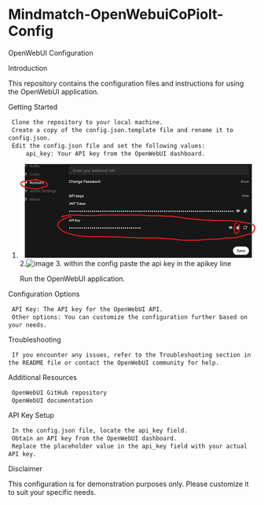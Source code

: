 # Mindmatch-OpenWebuiCoPiolt-Config
OpenWebUI Configuration 

Introduction 

This repository contains the configuration files and instructions for using the OpenWebUI application. 

Getting Started 

     Clone the repository to your local machine.
     Create a copy of the config.json.template file and rename it to config.json.
     Edit the config.json file and set the following values:
         api_key: Your API key from the OpenWebUI dashboard.
1. ![alt text](https://github.com/daredoole/Mindmatch-OpenWebuiCoPiolt-Config/blob/main/Apikey.png)
         2.![image](https://github.com/user-attachments/assets/c78b4eeb-8637-4321-a9eb-ab3912eb927b)
         3. within the config paste the api key in the apikey line

         
     Run the OpenWebUI application.
     

Configuration Options 

     API Key: The API key for the OpenWebUI API.
     Other options: You can customize the configuration further based on your needs.
     
     

Troubleshooting 

     If you encounter any issues, refer to the Troubleshooting section in the README file or contact the OpenWebUI community for help.
     

Additional Resources 

     OpenWebUI GitHub repository 
     OpenWebUI documentation 
     

API Key Setup 

     In the config.json file, locate the api_key field.
     Obtain an API key from the OpenWebUI dashboard.
     Replace the placeholder value in the api_key field with your actual API key.
     

Disclaimer 

This configuration is for demonstration purposes only. Please customize it to suit your specific needs. 
